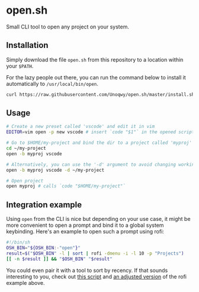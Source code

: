 # open.sh

Small CLI tool to open any project on your system.

## Installation

Simply download the file `open.sh` from this repository to a location within your `$PATH`.

For the lazy people out there, you can run the command below to install it automatically to `/usr/local/bin/open`.

```sh
curl https://raw.githubusercontent.com/Unoqwy/open.sh/master/install.sh | sudo bash -s
```

## Usage

```sh
# Create a new preset called 'vscode' and edit it in vim
EDITOR=vim open -p new vscode # insert `code "$1"` in the opened script

# Go to $HOME/my-project and bind the dir to a project called 'myproj' with preset 'vscode'
cd ~/my-project
open -b myproj vscode

# Alternatively, you can use the '-d' argument to avoid changing working directory
open -b myproj vscode -d ~/my-project

# Open project
open myproj # calls `code "$HOME/my-project"`
```

## Integration example

Using `open` from the CLI is nice but depending on your use case, it might be more convenient to open a prompt and bind it to a global system keybinding. Here's an example to open such a prompt using rofi:

```sh
#!/bin/sh
OSH_BIN="${OSH_BIN:-"open"}"
result=$("$OSH_BIN" -l | sort | rofi -dmenu -i -l 10 -p "Projects")
[[ -n $result ]] && "$OSH_BIN" "$result"
```

You could even pair it with a tool to sort by recency. If that sounds interesting to you, check out [this script](https://github.com/Unoqwy/dotfiles/blob/master/roles/workflow/misctools/bins/histrec) and [an adjusted version](https://github.com/Unoqwy/dotfiles/blob/master/roles/desktop/qde/bins/open-proj) of the rofi example above.

